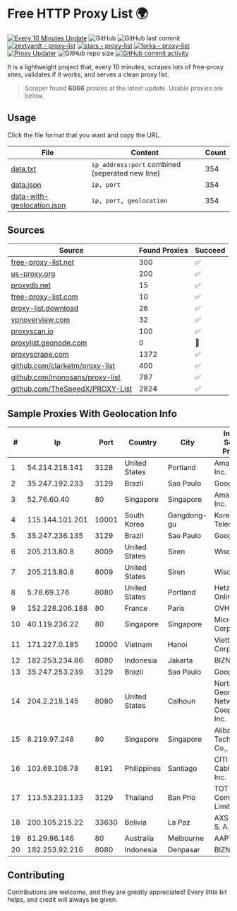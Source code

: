 
# Free HTTP Proxy List 🌍

[![Every 10 Minutes Update](https://github.com/mertguvencli/http-proxy-list/actions/workflows/main.yml/badge.svg?branch=main)](https://github.com/mertguvencli/http-proxy-list/actions/workflows/main.yml)
![GitHub](https://img.shields.io/github/license/mertguvencli/http-proxy-list)
![GitHub last commit](https://img.shields.io/github/last-commit/mertguvencli/http-proxy-list)
[![zevtyardt - proxy-list](https://img.shields.io/static/v1?label=zevtyardt&message=proxy-list&color=blue&logo=github)](https://github.com/zevtyardt/proxy-list "Go to GitHub repo")
[![stars - proxy-list](https://img.shields.io/github/stars/zevtyardt/proxy-list?style=social)](https://github.com/zevtyardt/proxy-list)
[![forks - proxy-list](https://img.shields.io/github/forks/zevtyardt/proxy-list?style=social)](https://github.com/zevtyardt/proxy-list)
[![Proxy Updater](https://github.com/zevtyardt/proxy-list/workflows/Proxy%20Updater/badge.svg)](https://github.com/zevtyardt/proxy-list/actions?query=workflow:"Proxy+Updater")
![GitHub repo size](https://img.shields.io/github/repo-size/zevtyardt/proxy-list)
[![GitHub commit activity](https://img.shields.io/github/commit-activity/m/zevtyardt/proxy-list?logo=commits)](https://github.com/zevtyardt/proxy-list/commits/main)

It is a lightweight project that, every 10 minutes, scrapes lots of free-proxy sites, validates if it works, and serves a clean proxy list.

> Scraper found **6066** proxies at the latest update. Usable proxies are below.

## Usage

Click the file format that you want and copy the URL.

|File|Content|Count|
|----|-------|-----|
|[data.txt](https://raw.githubusercontent.com/mertguvencli/http-proxy-list/main/proxy-list/data.txt)|`ip_address:port` combined (seperated new line)|354|
|[data.json](https://raw.githubusercontent.com/mertguvencli/http-proxy-list/main/proxy-list/data.json)|`ip, port`|354|
|[data-with-geolocation.json](https://raw.githubusercontent.com/mertguvencli/http-proxy-list/main/proxy-list/data-with-geolocation.json)|`ip, port, geolocation`|354|

## Sources

|Source|Found Proxies|Succeed|
|------|-------------|-------|
|[free-proxy-list.net](https://free-proxy-list.net)|300|✅|
|[us-proxy.org](https://www.us-proxy.org)|200|✅|
|[proxydb.net](http://proxydb.net)|15|✅|
|[free-proxy-list.com](https://free-proxy-list.com/?page=&port=&type%5B%5D=http&type%5B%5D=https&up_time=0&search=Search)|10|✅|
|[proxy-list.download](https://www.proxy-list.download/HTTP)|26|✅|
|[vpnoverview.com](https://vpnoverview.com/privacy/anonymous-browsing/free-proxy-servers)|32|✅|
|[proxyscan.io](https://www.proxyscan.io)|100|✅|
|[proxylist.geonode.com](https://proxylist.geonode.com/api/proxy-list?limit=300&page=1&sort_by=lastChecked&sort_type=desc&protocols=http,https)|0|🚫|
|[proxyscrape.com](https://api.proxyscrape.com/v2/?request=displayproxies&protocol=http&timeout=10000&country=all&ssl=all&anonymity=all)|1372|✅|
|[github.com/clarketm/proxy-list](https://raw.githubusercontent.com/clarketm/proxy-list/master/proxy-list-raw.txt)|400|✅|
|[github.com/monosans/proxy-list](https://raw.githubusercontent.com/monosans/proxy-list/main/proxies/http.txt)|787|✅|
|[github.com/TheSpeedX/PROXY-List](https://raw.githubusercontent.com/TheSpeedX/PROXY-List/master/http.txt)|2824|✅|


## Sample Proxies With Geolocation Info

|#|Ip|Port|Country|City|Internet Service Provider|
|-|--|----|-------|----|-------------------------|
|1|54.214.218.141|3128|United States|Portland|Amazon.com, Inc.|
|2|35.247.192.233|3129|Brazil|Sao Paulo|Google LLC|
|3|52.76.60.40|80|Singapore|Singapore|Amazon.com, Inc.|
|4|115.144.101.201|10001|South Korea|Gangdong-gu|Korea Telecom|
|5|35.247.236.135|3129|Brazil|Sao Paulo|Google LLC|
|6|205.213.80.8|8009|United States|Siren|WiscNet|
|7|205.213.80.8|8009|United States|Siren|WiscNet|
|8|5.78.69.176|8080|United States|Portland|Hetzner Online GmbH|
|9|152.228.206.188|80|France|Paris|OVH SAS|
|10|40.119.236.22|80|Singapore|Singapore|Microsoft Corporation|
|11|171.227.0.185|10000|Vietnam|Hanoi|Viettel Corporation|
|12|182.253.234.86|8080|Indonesia|Jakarta|BIZNET|
|13|35.247.253.239|3129|Brazil|Sao Paulo|Google LLC|
|14|204.2.218.145|8080|United States|Calhoun|North Georgia Network Cooperative, Inc.|
|15|8.219.97.248|80|Singapore|Singapore|Alibaba (US) Technology Co., Ltd.|
|16|103.69.108.78|8191|Philippines|Santiago|CITI Cableworld Inc.|
|17|113.53.231.133|3129|Thailand|Ban Pho|TOT Public Company Limited|
|18|200.105.215.22|33630|Bolivia|La Paz|AXS Bolivia S. A.|
|19|61.29.96.146|80|Australia|Melbourne|AAPT Limited|
|20|182.253.92.216|8080|Indonesia|Denpasar|BIZNET|



## Contributing

Contributions are welcome, and they are greatly appreciated! Every
little bit helps, and credit will always be given.

